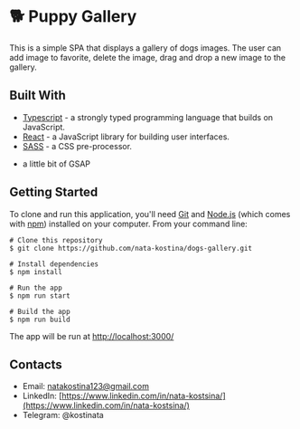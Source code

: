 # 🐕 Puppy Gallery

This is a simple SPA that displays a gallery of dogs images. The user can add image to favorite, delete the image, drag and drop a new image to the gallery. 

## Built With  

- [Typescript](https://www.typescriptlang.org/) - a strongly typed programming language that builds on JavaScript.
- [React](https://reactjs.org/) - a JavaScript library for building user interfaces.
- [SASS](https://sass-lang.com/) - a CSS pre-processor.
+ a little bit of GSAP


## Getting Started

To clone and run this application, you'll need [Git](https://git-scm.com/) and [Node.js](https://nodejs.org/en/download/) (which comes with [npm](http://npmjs.com/)) installed on your computer. From your command line:

```
# Clone this repository
$ git clone https://github.com/nata-kostina/dogs-gallery.git

# Install dependencies
$ npm install
  
# Run the app
$ npm run start

# Build the app
$ npm run build
```

The app will be run at [http://localhost:3000/](http://localhost:3000/)


## Contacts
- Email: natakostina123@gmail.com
- LinkedIn: [https://www.linkedin.com/in/nata-kostsina/](https://www.linkedin.com/in/nata-kostsina/)
- Telegram: @kostinata